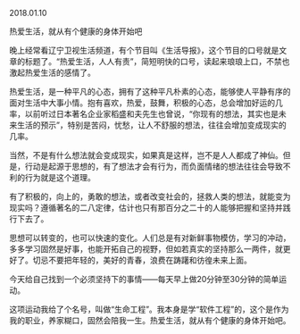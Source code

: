 2018.01.10

热爱生活，就从有个健康的身体开始吧

晚上经常看辽宁卫视生活频道，有个节目叫《生活导报》，这个节目的口号就是文章的标题了。“热爱生活，人人有责”，简短明快的口号，读起来琅琅上口，不禁也激起热爱生活的感情了。

热爱生活，是一种平凡的心态，拥有了这种平凡朴素的心态，能够使人平静有序的面对生活中大事小情。抱有喜欢，热爱，鼓舞，积极的心态，总会增加好运的几率，以前听过日本著名企业家稻盛和夫先生也曾说，“你现有的想法，其实也是未来生活的预示”，特别是苦闷，忧愁，让人不舒服的想法，往往会增加变成现实的几率。

当然，不是有什么想法就会变成现实，如果真是这样，岂不是人人都成了神仙。但是，行动是起源于思想的，有了想法才会有行为，而负面情绪的想法往往会导致不利的行为就是这个道理。

有了积极的，向上的，勇敢的想法，或者改变社会的，拯救人类的想法，就能变为现实吗？遵循著名的二八定律，估计也只有那百分之二十的人能够把握和坚持并践行下去了。

思想可以转变的，也可以快速的变化。人们总是有对新鲜事物模仿，学习的冲动，多多学习固然是好事，也能开拓自己的视野，但如若真实的坚持那么一两件，就更好了。切忌不要把年轻的，美好的青春，浪费在踌躇和彷徨未来上面。

今天给自己找到一个必须坚持下的事情——每天早上做20分钟至30分钟的简单运动。

这项运动我给了个名号，叫做“生命工程”。我本身是学“软件工程”的，这个是作为我的职业，养家糊口，固然会陪我一生。热爱生活，就从有个健康的身体开始吧。